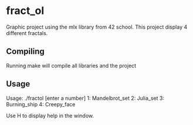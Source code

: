 # fract_ol

Graphic project using the mlx library from 42 school. This project display 4 different fractals. 

## Compiling 

Running make will compile all libraries and the project

## Usage

Usage: ./fractol [enter a number]
1: Mandelbrot_set
2: Julia_set
3: Burning_ship
4: Creepy_face

Use H to display help in the window. 
